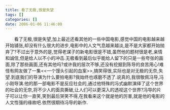 ```yaml
---
title: 看了无极,很是失望
tags: []
categories: []
date: 2006-01-06 11:46:00 
---
```



&emsp;&emsp;看了无极,很是失望,加上最近还看其他的一些中国电影,感觉中国的电影越来越开始铺张,却没有什么很大的进步,电影中的人文气息越来越淡,是不是大家都开始抛弃了?不过出于意外的是,觉得老谋子的新电影很是不错,虽然他的题材很是老,亲情和诚信,但是给人以不小的冲击.无极看到最后似乎能给人留下的只是一些夸张的画面,除了那些画面,还有其他吗?或许我的层次不够,还没有挖掘到陈导的良苦用心!难怪有网友做了一集<<一个馒头引起的血案>>,搞笑得很,实际也是对无极的无奈,失望.到底我们的导演为什么要拍电影?我始终也琢磨不透了.说真的,我很敬佩冯导,冯小刚导演.他的那一部电影不是反应社会的,通过他特殊的冯式幽默演绎了这个世界的社会的无奈,将不少人的面具撕破,让人们可以更深入的透视这个世界?冯导的片子可以让你一直笑,笑到最后哭笑不得,在我看来这个就是他的厉害,就是他的电影的人文性强的缘故吧.依然很期待冯导的新作.